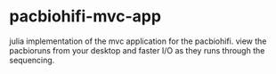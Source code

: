 # pacbiohifi-mvc-app
julia implementation of the mvc application for the pacbiohifi. view the pacbioruns from your desktop and faster I/O as they runs through the sequencing.
